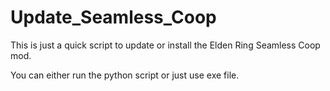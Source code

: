# Update_Seamless_Coop
This is just a quick script to update or install the Elden Ring Seamless Coop mod.

You can either run the python script or just use exe file. 
